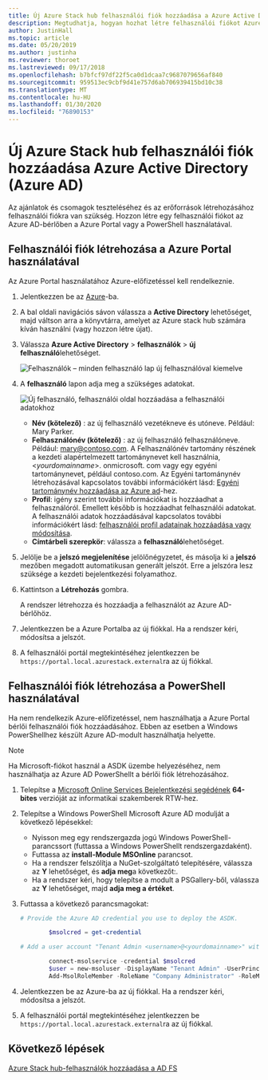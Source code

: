 ```yaml
---
title: Új Azure Stack hub felhasználói fiók hozzáadása a Azure Active Directory
description: Megtudhatja, hogyan hozhat létre felhasználói fiókot Azure Active Directoryban, így a felhasználói portálon is megismerheti.
author: JustinHall
ms.topic: article
ms.date: 05/20/2019
ms.author: justinha
ms.reviewer: thoroet
ms.lastreviewed: 09/17/2018
ms.openlocfilehash: b7bfcf97df22f5ca0d1dcaa7c9687079656af840
ms.sourcegitcommit: 959513ec9cbf9d41e757d6ab706939415bd10c38
ms.translationtype: MT
ms.contentlocale: hu-HU
ms.lasthandoff: 01/30/2020
ms.locfileid: "76890153"
---
```

# <a name="add-a-new-azure-stack-hub-user-account-in-azure-active-directory-azure-ad"></a>Új Azure Stack hub felhasználói fiók hozzáadása Azure Active Directory (Azure AD)

Az ajánlatok és csomagok teszteléséhez és az erőforrások létrehozásához felhasználói fiókra van szükség. Hozzon létre egy felhasználói fiókot az Azure AD-bérlőben a Azure Portal vagy a PowerShell használatával.

## <a name="create-user-account-using-the-azure-portal"></a>Felhasználói fiók létrehozása a Azure Portal használatával

Az Azure Portal használatához Azure-előfizetéssel kell rendelkeznie.

1. Jelentkezzen be az [Azure](https://portal.azure.com)-ba.
2. A bal oldali navigációs sávon válassza a **Active Directory** lehetőséget, majd váltson arra a könyvtárra, amelyet az Azure stack hub számára kíván használni (vagy hozzon létre újat).
3. Válassza **Azure Active Directory** > **felhasználók** > **új felhasználó**lehetőséget.

    ![Felhasználók – minden felhasználó lap új felhasználóval kiemelve](media/azure-stack-add-new-user-aad/new-user-all-users.png)

4. A **felhasználó** lapon adja meg a szükséges adatokat.

    ![Új felhasználó, felhasználói oldal hozzáadása a felhasználói adatokhoz](media/azure-stack-add-new-user-aad/new-user-user.png)

   - **Név (kötelező)** : az új felhasználó vezetékneve és utóneve. Például: Mary Parker.
   - **Felhasználónév (kötelező)** : az új felhasználó felhasználóneve. Például: mary@contoso.com.
       A Felhasználónév tartomány részének a kezdeti alapértelmezett tartománynevet kell használnia, <_yourdomainname_>. onmicrosoft. com vagy egy egyéni tartománynevet, például contoso.com. Az Egyéni tartománynév létrehozásával kapcsolatos további információkért lásd: [Egyéni tartománynév hozzáadása az Azure ad](/azure/active-directory/fundamentals/add-custom-domain)-hez.
   - **Profil**: igény szerint további információkat is hozzáadhat a felhasználóról. Emellett később is hozzáadhat felhasználói adatokat. A felhasználói adatok hozzáadásával kapcsolatos további információkért lásd: [felhasználói profil adatainak hozzáadása vagy módosítása](/azure/active-directory/fundamentals/active-directory-users-profile-azure-portal).
   - **Címtárbeli szerepkör**: válassza a **felhasználó**lehetőséget.

5. Jelölje be a **jelszó megjelenítése** jelölőnégyzetet, és másolja ki a **jelszó** mezőben megadott automatikusan generált jelszót. Erre a jelszóra lesz szüksége a kezdeti bejelentkezési folyamathoz.

6. Kattintson a **Létrehozás** gombra.

    A rendszer létrehozza és hozzáadja a felhasználót az Azure AD-bérlőhöz.

7. Jelentkezzen be a Azure Portalba az új fiókkal. Ha a rendszer kéri, módosítsa a jelszót.
8. A felhasználói portál megtekintéséhez jelentkezzen be `https://portal.local.azurestack.external`ra az új fiókkal.

## <a name="create-a-user-account-using-powershell"></a>Felhasználói fiók létrehozása a PowerShell használatával

Ha nem rendelkezik Azure-előfizetéssel, nem használhatja a Azure Portal bérlői felhasználói fiók hozzáadásához. Ebben az esetben a Windows PowerShellhez készült Azure AD-modult használhatja helyette.

> [!NOTE]
> Ha Microsoft-fiókot használ a ASDK üzembe helyezéséhez, nem használhatja az Azure AD PowerShellt a bérlői fiók létrehozásához.

1. Telepítse a [Microsoft Online Services Bejelentkezési segédének](https://go.microsoft.com/fwlink/p/?LinkId=286152) **64-bites** verzióját az informatikai szakemberek RTW-hez.

2. Telepítse a Windows PowerShell Microsoft Azure AD modulját a következő lépésekkel:

    - Nyisson meg egy rendszergazda jogú Windows PowerShell-parancssort (futtassa a Windows PowerShellt rendszergazdaként).
    - Futtassa az **install-Module MSOnline** parancsot.
    - Ha a rendszer felszólítja a NuGet-szolgáltató telepítésére, válassza az **Y** lehetőséget, és **adja meg**a következőt:.
    - Ha a rendszer kéri, hogy telepítse a modult a PSGallery-ből, válassza az **Y** lehetőséget, majd **adja meg a értéket**.

3. Futtassa a következő parancsmagokat:

    ```powershell
    # Provide the Azure AD credential you use to deploy the ASDK.

            $msolcred = get-credential

    # Add a user account "Tenant Admin <username>@<yourdomainname>" with the initial password "<password>".

            connect-msolservice -credential $msolcred
            $user = new-msoluser -DisplayName "Tenant Admin" -UserPrincipalName <username>@<yourdomainname> -Password <password>
            Add-MsolRoleMember -RoleName "Company Administrator" -RoleMemberType User -RoleMemberObjectId $user.ObjectId

    ```

1. Jelentkezzen be az Azure-ba az új fiókkal. Ha a rendszer kéri, módosítsa a jelszót.
2. A felhasználói portál megtekintéséhez jelentkezzen be `https://portal.local.azurestack.external`ra az új fiókkal.

## <a name="next-steps"></a>Következő lépések

[Azure Stack hub-felhasználók hozzáadása a AD FS](azure-stack-add-users-adfs.md)
